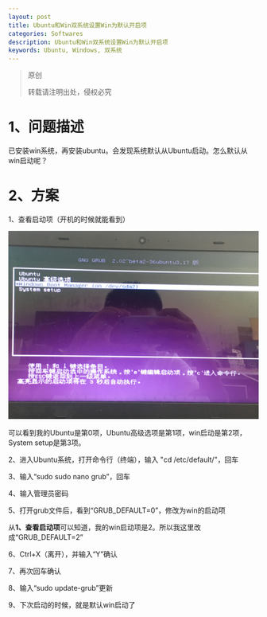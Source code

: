 ```yaml
---
layout: post
title: Ubuntu和Win双系统设置Win为默认开启项
categories: Softwares
description: Ubuntu和Win双系统设置Win为默认开启项
keywords: Ubuntu, Windows, 双系统
---
```


> 原创
> 
> 转载请注明出处，侵权必究

# 1、问题描述

已安装win系统，再安装ubuntu。会发现系统默认从Ubuntu启动。怎么默认从win启动呢？

# 2、方案

1、查看启动项（开机的时候就能看到）

<img src="/images/posts/2018-7-14-Ubunt-Win-Start-with-Win/start.jpg" width="700" alt="启动项" />

可以看到我的Ubuntu是第0项，Ubuntu高级选项是第1项，win启动是第2项，System setup是第3项。

2、进入Ubuntu系统，打开命令行（终端），输入 "cd /etc/default/"，回车

3、输入“sudo sudo nano grub”，回车

4、输入管理员密码

5、打开grub文件后，看到“GRUB_DEFAULT=0”，修改为win的启动项

从**1、查看启动项**可以知道，我的win启动项是2。所以我这里改成“GRUB_DEFAULT=2”

6、Ctrl+X（离开），并输入“Y”确认

7、再次回车确认

8、输入“sudo update-grub”更新

9、下次启动的时候，就是默认win启动了



